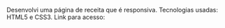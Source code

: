 Desenvolvi uma página de receita  que é responsiva.
Tecnologias usadas: HTML5 e CSS3.
Link para acesso:

